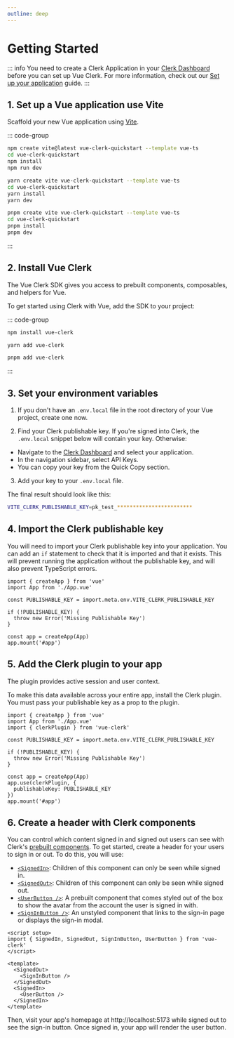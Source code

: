 ```yaml
---
outline: deep
---
```


# Getting Started

::: info
You need to create a Clerk Application in your [Clerk Dashboard](https://dashboard.clerk.com/) before you can set up Vue Clerk. For more information, check out our [Set up your application](https://clerk.com/docs/authentication/set-up-your-application) guide.
:::

## 1. Set up a Vue application use Vite

Scaffold your new Vue application using [Vite](https://vitejs.dev/guide/#scaffolding-your-first-vite-project).

::: code-group

```bash [npm]
npm create vite@latest vue-clerk-quickstart --template vue-ts
cd vue-clerk-quickstart
npm install
npm run dev
```

```bash [yarn]
yarn create vite vue-clerk-quickstart --template vue-ts
cd vue-clerk-quickstart
yarn install
yarn dev
```

```bash [pnpm]
pnpm create vite vue-clerk-quickstart --template vue-ts
cd vue-clerk-quickstart
pnpm install
pnpm dev
```

:::

## 2. Install Vue Clerk

The Vue Clerk SDK gives you access to prebuilt components, composables, and helpers for Vue.

To get started using Clerk with Vue, add the SDK to your project:

::: code-group

```bash [npm]
npm install vue-clerk
```

```bash [yarn]
yarn add vue-clerk
```

```bash [pnpm]
pnpm add vue-clerk
```

:::

## 3. Set your environment variables

1. If you don't have an `.env.local` file in the root directory of your Vue project, create one now.

2. Find your Clerk publishable key. If you're signed into Clerk, the `.env.local` snippet below will contain your key. Otherwise:

- Navigate to the [Clerk Dashboard](https://dashboard.clerk.com) and select your application.
- In the navigation sidebar, select API Keys.
- You can copy your key from the Quick Copy section.

3. Add your key to your `.env.local` file.

The final result should look like this:

```bash [.env.local]
VITE_CLERK_PUBLISHABLE_KEY=pk_test_************************
```

## 4. Import the Clerk publishable key

You will need to import your Clerk publishable key into your application. You can add an `if` statement to check that it is imported and that it exists. This will prevent running the application without the publishable key, and will also prevent TypeScript errors.

```ts{4,6-8}
import { createApp } from 'vue'
import App from './App.vue'

const PUBLISHABLE_KEY = import.meta.env.VITE_CLERK_PUBLISHABLE_KEY

if (!PUBLISHABLE_KEY) {
  throw new Error('Missing Publishable Key')
}

const app = createApp(App)
app.mount('#app')
```

## 5. Add the Clerk plugin to your app

The plugin provides active session and user context.

To make this data available across your entire app, install the Clerk plugin. You must pass your publishable key as a prop to the plugin.

```ts{3,12-14}
import { createApp } from 'vue'
import App from './App.vue'
import { clerkPlugin } from 'vue-clerk'

const PUBLISHABLE_KEY = import.meta.env.VITE_CLERK_PUBLISHABLE_KEY

if (!PUBLISHABLE_KEY) {
  throw new Error('Missing Publishable Key')
}

const app = createApp(App)
app.use(clerkPlugin, {
  publishableKey: PUBLISHABLE_KEY
})
app.mount('#app')
```

## 6. Create a header with Clerk components

You can control which content signed in and signed out users can see with Clerk's [prebuilt components](https://clerk.com/docs/components/overview). To get started, create a header for your users to sign in or out. To do this, you will use:

- [`<SignedIn>`](/components/control/signed-in): Children of this component can only be seen while signed in.
- [`<SignedOut>`](/components/control/signed-out): Children of this component can only be seen while signed out.
- [`<UserButton />`](/components/user/user-button): A prebuilt component that comes styled out of the box to show the avatar from the account the user is signed in with.
- [`<SignInButton />`](/components/unstyled/sign-in-button): An unstyled component that links to the sign-in page or displays the sign-in modal.

```vue{2,6-11}
<script setup>
import { SignedIn, SignedOut, SignInButton, UserButton } from 'vue-clerk'
</script>

<template>
  <SignedOut>
    <SignInButton />
  </SignedOut>
  <SignedIn>
    <UserButton />
  </SignedIn>
</template>
```

Then, visit your app's homepage at http://localhost:5173 while signed out to see the sign-in button. Once signed in, your app will render the user button.
